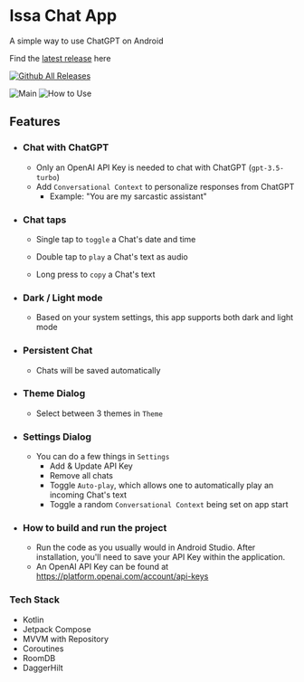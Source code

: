 # Issa Chat App

A simple way to use ChatGPT on Android

Find the [latest release](https://github.com/BrianJr03/Issa-Chat-App/releases) here

[![Github All Releases](https://img.shields.io/github/downloads/BrianJr03/Issa-AI-App/total.svg)]() 

![Main](https://github.com/BrianJr03/Issa-AI-App/blob/develop/main.png)
![How to Use](https://github.com/BrianJr03/Issa-AI-App/blob/develop/howtouse.png)

## Features
- ### Chat with ChatGPT
  - Only an OpenAI API Key is needed to chat with ChatGPT (`gpt-3.5-turbo`)
  - Add `Conversational Context` to personalize responses from ChatGPT
    - Example: "You are my sarcastic assistant"

- ### Chat taps

  - Single tap to `toggle` a Chat's date and time

  - Double tap to `play` a Chat's text as audio
  
  - Long press to `copy` a Chat's text
  
- ### Dark / Light mode
  - Based on your system settings, this app supports both dark and light mode
  
- ### Persistent Chat
  - Chats will be saved automatically

- ### Theme Dialog
  - Select between 3 themes in `Theme`  
  
- ### Settings Dialog
  - You can do a few things in `Settings`
    - Add & Update API Key
    - Remove all chats
    - Toggle `Auto-play`, which allows one to automatically play an incoming Chat's text
    - Toggle a random `Conversational Context` being set on app start
  
- ### How to build and run the project
  - Run the code as you usually would in Android Studio. After installation, you'll need to save your API Key within the application.
  - An OpenAI API Key can be found at https://platform.openai.com/account/api-keys

### Tech Stack
 - Kotlin
 - Jetpack Compose
 - MVVM with Repository
 - Coroutines
 - RoomDB
 - DaggerHilt
